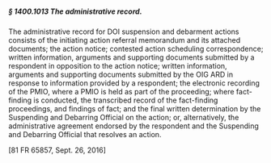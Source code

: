##### § 1400.1013 The administrative record. #####

The administrative record for DOI suspension and debarment actions consists of the initiating action referral memorandum and its attached documents; the action notice; contested action scheduling correspondence; written information, arguments and supporting documents submitted by a respondent in opposition to the action notice; written information, arguments and supporting documents submitted by the OIG ARD in response to information provided by a respondent; the electronic recording of the PMIO, where a PMIO is held as part of the proceeding; where fact-finding is conducted, the transcribed record of the fact-finding proceedings, and findings of fact; and the final written determination by the Suspending and Debarring Official on the action; or, alternatively, the administrative agreement endorsed by the respondent and the Suspending and Debarring Official that resolves an action.

[81 FR 65857, Sept. 26, 2016]